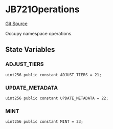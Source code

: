 # JB721Operations

[Git Source](https://github.com/jbx-protocol/juice-721-delegate/blob/6897119af158934bfd920f0f9a55758085111dd3/contracts/libraries/JB721Operations.sol)

Occupy namespace operations.

## State Variables

### ADJUST_TIERS

```solidity
uint256 public constant ADJUST_TIERS = 21;
```

### UPDATE_METADATA

```solidity
uint256 public constant UPDATE_METADATA = 22;
```

### MINT

```solidity
uint256 public constant MINT = 23;
```
